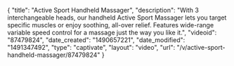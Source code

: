 {
    "title": "Active Sport Handheld Massager",
    "description": "With 3 interchangeable heads, our handheld Active Sport Massager lets you target specific muscles or enjoy soothing, all-over relief. Features wide-range variable speed control for a massage just the way you like it.",
    "videoid": "87479824",
    "date_created": "1490657221",
    "date_modified": "1491347492",
    "type": "captivate",
    "layout": "video",
    "url": "\/v\/active-sport-handheld-massager\/87479824"
}